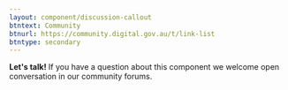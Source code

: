 ```yaml
---
layout: component/discussion-callout
btntext: Community
btnurl: https://community.digital.gov.au/t/link-list
btntype: secondary
---
```


**Let's talk!**  If you have a question about this component we welcome open conversation in our community forums.

